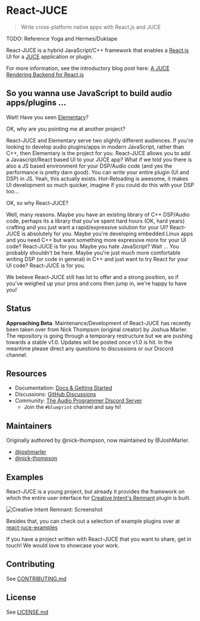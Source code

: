 # React-JUCE

> Write cross-platform native apps with React.js and JUCE

TODO: Reference Yoga and Hermes/Duktape

React-JUCE is a hybrid JavaScript/C++ framework that enables a [React.js](https://reactjs.org/) UI for a [JUCE](http://juce.com/) application or plugin.

For more information, see the introductory blog post here: [A JUCE Rendering Backend for React.js](https://nickwritesablog.com/blueprint-a-juce-rendering-backend-for-react-js)

## So you wanna use JavaScript to build audio apps/plugins ...

Wait! Have you seen [Elementary](https://github.com/nick-thompson/elementary)?

OK, why are you pointing me at another project?

React-JUCE and Elementary serve two slightly different audiences. If you're looking to develop audio plugins/apps
in modern JavaScript, rather than C++, then Elementary is the project for you. React-JUCE allows you to add a
Javascript/React based UI to your JUCE app? What if we told you there is also a JS based environment for your DSP/Audio
code (and yes the performance is pretty darn good). You can write your entire plugin (UI and DSP) in JS.
Yeah, this actually exists. Hot-Reloading is awesome, it makes UI development so much quicker, imagine if you could
do this with your DSP too...

OK, so why React-JUCE?

Well, many reasons. Maybe you have an existing library of C++ DSP/Audio code, perhaps its a library that you've spent
hard hours (OK, hard years) crafting and you just want a rapid/expressive solution for your UI? React-JUCE is absolutely for you.
Maybe you're developing embedded Linux apps and you need C++ but want something more expressive more for your UI code?
React-JUCE is for you. Maybe you hate JavaScript? Wait ... You probably shouldn't be here. Maybe you're just much more
comfortable writing DSP (or code in general) in C++ and just want to try React for your UI code? React-JUCE is for you.

We believe React-JUCE still has lot to offer and a strong position, so if you've weighed up your pros and cons then jump in, we're
happy to have you!

## Status

**Approaching Beta**. Maintenance/Development of React-JUCE has recently been taken over from Nick Thompson (original creator) by Joshua Marler.
The repository is going through a temporary restructure but we are pushing towards a stable v1.0. Updates will be posted once v1.0 is hit.
In the meantime please direct any questions to discussions or our Discord channel.

## Resources

- Documentation: [Docs & Getting Started](https://docs.react-juce.dev)
- Discussions: [GitHub Discussions](https://github.com/JoshMarler/react-juce/discussions)
- Community: [The Audio Programmer Discord Server](https://discord.gg/3H4wwVf49v)
  - Join the `#blueprint` channel and say hi!

## Maintainers

  Originally authored by @nick-thompson, now maintained by @JoshMarler.

- [@joshmarler](https://github.com/JoshMarler)
- [@nick-thompson](https://github.com/nick-thompson)

## Examples

React-JUCE is a young project, but already it provides the framework on which the entire user interface for [Creative Intent's Remnant](https://www.creativeintent.co/product/remnant) plugin is built.

![Creative Intent Remnant: Screenshot](_media/RemnantScreenShot.jpg)

Besides that, you can check out a selection of example plugins over at [react-juce-examples](https://github.com/JoshMarler/react-juce-examples)

If you have a project written with React-JUCE that you want to share, get in touch! We would love to showcase your work.

## Contributing

See [CONTRIBUTING.md](https://github.com/JoshMarler/react-juce/blob/master/CONTRIBUTING.md)

## License

See [LICENSE.md](https://github.com/JoshMarler/react-juce/blob/master/LICENSE.md)
